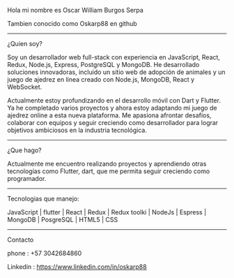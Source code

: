 Hola mi nombre es Oscar William Burgos Serpa

Tambien conocido como Oskarp88 en github
______________________________________________________________________________________________________
¿Quien soy?

Soy un desarrollador web full-stack con experiencia en JavaScript, React, Redux, Node.js, Express, PostgreSQL y MongoDB. He desarrollado soluciones innovadoras, incluido un sitio web de adopción de animales y un juego de ajedrez en línea creado con Node.js, MongoDB, React y WebSocket.

Actualmente estoy profundizando en el desarrollo móvil con Dart y Flutter. Ya he completado varios proyectos y ahora estoy adaptando mi juego de ajedrez online a esta nueva plataforma. Me apasiona afrontar desafíos, colaborar con equipos y seguir creciendo como desarrollador para lograr objetivos ambiciosos en la industria tecnológica.

_______________________________________________________________________________________________________
¿Que hago?

Actualmente me encuentro realizando proyectos y aprendiendo otras tecnologías como Flutter, dart, 
que me permita seguir creciendo como programador.
________________________________________________________________________________________________________
Tecnologias que manejo:

JavaScript  | flutter | React | Redux | Redux toolki | NodeJs | Espress | MongoDB | PosgreSQL | HTML5 | CSS
________________________________________________________________________________________________________
Contacto

phone : +57 3042684860

Linkedin : https://www.linkedin.com/in/oskarp88




